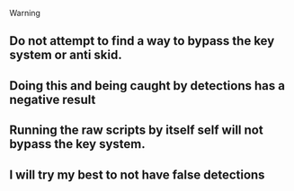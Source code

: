 > [!WARNING]
> ## **Do not attempt to find a way to bypass the key system or anti skid.**
> ## **Doing this and being caught by detections has a negative result**
> ## **Running the raw scripts by itself self will not bypass the key system.**
## I will try my best to not have false detections
